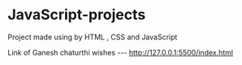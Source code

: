 # JavaScript-projects
Project made using by HTML , CSS and JavaScript    

Link of Ganesh chaturthi wishes --- http://127.0.0.1:5500/index.html

